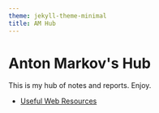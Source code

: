 ```yaml
---
theme: jekyll-theme-minimal
title: AM Hub
---
```


# Anton Markov's Hub

This is my hub of notes and reports. Enjoy.

* [Useful Web Resources](useful_resources_aru.md)
